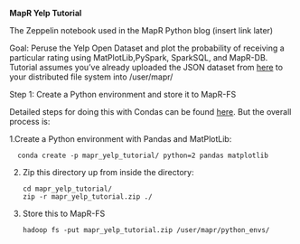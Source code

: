 <b>MapR Yelp Tutorial</b>

The Zeppelin notebook used in the MapR Python blog (insert link later)

Goal: Peruse the Yelp Open Dataset and plot the probability of receiving a particular rating using MatPlotLib,PySpark, SparkSQL, and MapR-DB. Tutorial assumes you’ve already uploaded the JSON dataset from <a href="https://maprdocs.mapr.com/home/Zeppelin/InstallPySparkConda.html?hl=pyspark">here</a> to your distributed file system into /user/mapr/


Step 1: Create a Python environment and store it to MapR-FS

Detailed steps for doing this with Condas can be found <a href="https://maprdocs.mapr.com/home/Zeppelin/InstallPySparkConda.html?hl=pyspark">here</a>. But the overall process is:

1.Create a Python environment with Pandas and MatPlotLib: 
	
      conda create -p mapr_yelp_tutorial/ python=2 pandas matplotlib
  	
2. Zip this directory up from inside the directory:

       cd mapr_yelp_tutorial/
       zip -r mapr_yelp_tutorial.zip ./
  
3. Store this to MapR-FS

       hadoop fs -put mapr_yelp_tutorial.zip /user/mapr/python_envs/





